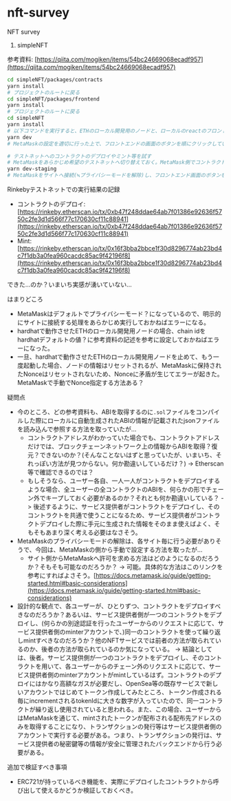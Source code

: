 # nft-survey

NFT survey

1. simpleNFT

参考資料: [https://qiita.com/mogiken/items/54bc24669068ecadf957](https://qiita.com/mogiken/items/54bc24669068ecadf957)

```sh
cd simpleNFT/packages/contracts
yarn install
# プロジェクトのルートに戻る
cd simpleNFT/packages/frontend
yarn install
# プロジェクトのルートに戻る
cd simpleNFT
yarn install
# 以下コマンドを実行すると、ETHのローカル開発用のノードと、ローカルのreactのフロントエンドのweb appが動作する
yarn dev
# MetaMaskの設定を適切に行った上で、フロントエンドの画面のボタンを順にクリックしていくと、consoleにcontractの情報等が適宜表示されていく

# テストネットへのコントラクトのデプロイやミント等を試す
# MetaMaskをあらかじめ希望のテストネットへ切り替えておく。MetaMask側でコントラクトのデプロイ先ネットワークをコントロールする形。ソースコードの側はほとんど変わらない。
yarn dev-staging
# MetaMaskをサイトへ接続(≒プライバシーモードを解除)し、フロントエンド画面のボタンを順にクリックしていく。ローカル開発時と異なり、Etherscanのアドレスが記録として表示されるので、正常にデプロイされているか、トランザクションは承認されたか等を適宜確認しつつ進める。
```

Rinkebyテストネットでの実行結果の記録

- コントラクトのデプロイ: [https://rinkeby.etherscan.io/tx/0xb47f248ddae64ab7f01386e92636f5750c2fe3d1d566f77c170630cf11c88941](https://rinkeby.etherscan.io/tx/0xb47f248ddae64ab7f01386e92636f5750c2fe3d1d566f77c170630cf11c88941)
- Mint: [https://rinkeby.etherscan.io/tx/0x16f3bba2bbce1f30d8296774ab23bd4c7f1db3a0fea960cacdc85ac9f42196f8](https://rinkeby.etherscan.io/tx/0x16f3bba2bbce1f30d8296774ab23bd4c7f1db3a0fea960cacdc85ac9f42196f8)

できた...のか？いまいち実感が湧いていない...

はまりどころ

- MetaMaskはデフォルトでプライバシーモード？になっているので、明示的にサイトに接続する処理をあらかじめ実行しておかねばエラーになる。
- hardhatで動作させたETHのローカル開発用ノードの場合、chain idをhardhatデフォルトの値？に参考資料の記述を参考に設定しておかねばエラーになった。
- 一旦、hardhatで動作させたETHのローカル開発用ノードを止めて、もう一度起動した場合、ノードの情報はリセットされるが、MetaMaskに保持されたNonceはリセットされないため、Nonceに矛盾が生じてエラーが起きた。MetaMaskで手動でNonce指定する方法ある？

疑問点

- 今のところ、どの参考資料も、ABIを取得するのに`.sol`ファイルをコンパイルした際にローカルに自動生成されたABIの情報が記載されたjsonファイルを読み込んで参照する方法を取っていたが...
  - コントラクトアドレスがわかっていた場合でも、コントラクトアドレスだけでは、ブロックチェーンネットワーク上の情報からABIを取得？復元？できないのか？(そんなことないはずと思っていたが、いまいち、それっぽい方法が見つからない。何か勘違いしているだけ？) -> Etherscan等で確認できるのでは？
  - もしそうなら、ユーザー各自、一人一人がコントラクトをデプロイするような場合、全ユーザーの全コントラクトのABIを、何らかの形でチェーン外でキープしておく必要があるのか？それとも何か勘違いしている？ -> 後述するように、サービス提供者がコントラクトをデプロイし、そのコントラクトを共通で使うことになるため、サービス提供者がコントラクトデプロイした際に手元に生成された情報をそのまま使えばよく、そもそもあまり深く考える必要はなさそう。
- MetaMaskのプライバシーモードの解除は、各サイト毎に行う必要がありそうで、今回は、MetaMaskの側から手動で設定する方法を取ったが...
  - サイト側からMetaMaskへ許可を求める方法はどのようになるのだろうか？そもそも可能なのだろうか？ -> 可能。具体的な方法はこのリンクを参考にすればよさそう。[https://docs.metamask.io/guide/getting-started.html#basic-considerations](https://docs.metamask.io/guide/getting-started.html#basic-considerations)
- 設計的な観点で、各ユーザーが、ひとりずつ、コントラクトをデプロイすべきなのだろうか？あるいは、サービス提供者側が一つのコントラクトをデプロイし、(何らかの別途認証を行ったユーザーからのリクエストに応じて、サービス提供者側のminterアカウントで、)同一のコントラクトを使って繰り返しmintすべきなのだろうか？他のNFTサービスでは前者の方法が取られているのか、後者の方法が取られているのか気になっている。 -> 結論としては、後者。サービス提供側が一つのコントラクトをデプロイし、そのコントラクトを用いて、各ユーザーからのチェーン外のリクエストに応じて、サービス提供者側のminterアカウントがmintしているはず。コントラクトのデプロイにはかなり高額なガスが必要だし、OpenSea等の既存サービスで新しいアカウントではじめてトークン作成してみたところ、トークン作成される毎にincrementされるtokenIdに大きな数字が入っていたので、同一コントラクトが繰り返し使用されていると思われる。また、この場合、ユーザーからはMetaMaskを通じて、mintされたトークンが配布される配布先アドレスのみを取得することになり、トランザクションの発行等はサービス提供者側のアカウントで実行する必要がある。つまり、トランザクションの発行は、サービス提供者の秘密鍵等の情報が安全に管理されたバックエンドから行う必要がある。

追加で検証すべき事項

- ERC721が持っているべき機能を、実際にデプロイしたコントラクトから呼び出して使えるかどうか検証しておくべき。
